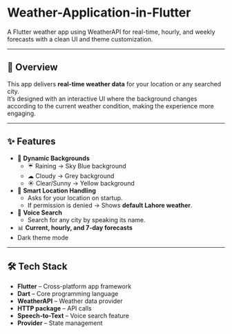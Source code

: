 # Weather-Application-in-Flutter
A Flutter weather app using WeatherAPI for real-time, hourly, and weekly forecasts with a clean UI and theme customization.

---

## 📌 Overview
This app delivers **real-time weather data** for your location or any searched city.  
It’s designed with an interactive UI where the background changes according to the current weather condition, making the experience more engaging.

---

## ✨ Features
- 🎨 **Dynamic Backgrounds**  
  - ☔ Raining → Sky Blue background  
  - ☁ Cloudy → Grey background  
  - ☀ Clear/Sunny → Yellow background
- 📍 **Smart Location Handling**  
  - Asks for your location on startup.  
  - If permission is denied → Shows **default Lahore weather**.
- 🎤 **Voice Search**  
  - Search for any city by speaking its name.
- 📊 **Current, hourly, and 7-day forecasts**
- Dark theme mode

---

## 🛠 Tech Stack
- **Flutter** – Cross-platform app framework
- **Dart** – Core programming language
- **WeatherAPI** – Weather data provider
- **HTTP package** – API calls
- **Speech-to-Text** – Voice search feature
- **Provider** – State management


